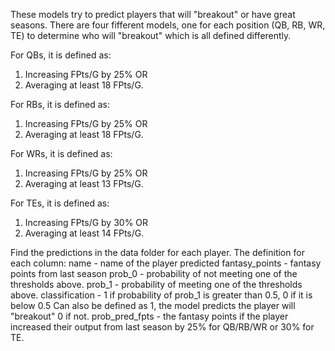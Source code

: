 These models try to predict players that will "breakout" or have great seasons. 
There are four fifferent models, one for each position (QB, RB, WR, TE) to determine who will "breakout" which is all defined differently. 

For QBs, it is defined as:
1. Increasing FPts/G by 25%
OR
2. Averaging at least 18 FPts/G.

For RBs, it is defined as:
1. Increasing FPts/G by 25%
OR
2. Averaging at least 18 FPts/G.

For WRs, it is defined as:
1. Increasing FPts/G by 25%
OR
2. Averaging at least 13 FPts/G.

For TEs, it is defined as:
1. Increasing FPts/G by 30%
OR
2. Averaging at least 14 FPts/G.


Find the predictions in the data folder for each player. 
The definition for each column:
name - name of the player predicted
fantasy_points - fantasy points from last season
prob_0 - probability of not meeting one of the thresholds above.
prob_1 - probability of meeting one of the thresholds above.
classification - 1 if probability of prob_1 is greater than 0.5, 0 if it is below 0.5 Can also be defined as 1, the model predicts the player will "breakout" 0 if not.
prob_pred_fpts - the fantasy points if the player increased their output from last season by 25% for QB/RB/WR or 30% for TE.
